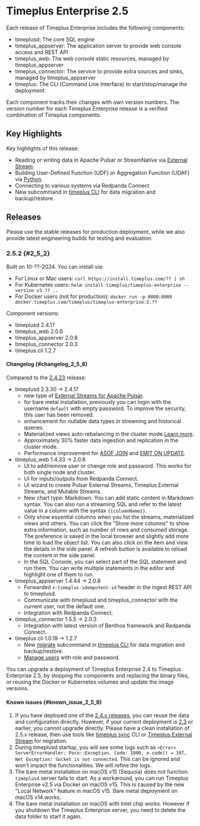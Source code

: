 # Timeplus Enterprise 2.5
Each release of Timeplus Enterprise includes the following components:

* timeplusd: The core SQL engine
* timeplus_appserver: The application server to provide web console access and REST API
* timeplus_web: The web console static resources, managed by timeplus_appserver
* timeplus_connector: The service to provide extra sources and sinks, managed by timeplus_appserver
* timeplus: The CLI (Command Line Interface) to start/stop/manage the deployment.

Each component tracks their changes with own version numbers. The version number for each Timeplus Enterprise release is a verified combination of Timeplus components.

## Key Highlights
Key highlights of this release:
* Reading or writing data in Apache Pulsar or StreamNative via [External Stream](/pulsar-external-stream).
* Building User-Defined Function (UDF) or Aggregation Function (UDAF) via [Python](/py-udf).
* Connecting to various systems via Redpanda Connect
* New subcommand in [timeplus CLI](/cli-reference) for data migration and backup/restore.

## Releases
Please use the stable releases for production deployment, while we also provide latest engineering builds for testing and evaluation.

### 2.5.2 {#2_5_2}
Built on 10-??-2024. You can install via:
* For Linux or Mac users: `curl https://install.timeplus.com/?? | sh`
* For Kubernetes users: `helm install timeplus/timeplus-enterprise --version v3.?? ..`
* For Docker users (not for production): `docker run -p 8000:8000 docker.timeplus.com/timeplus/timeplus-enterprise:2.??`

Component versions:
* timeplusd 2.4.17
* timeplus_web 2.0.6
* timeplus_appserver 2.0.8
* timeplus_connector 2.0.3
* timeplus cli 1.2.7

#### Changelog {#changelog_2_5_8}

Compared to the [2.4.23](/enterprise-v2.4#2_4_23) release:
* timeplusd 2.3.30 -> 2.4.17
  * new type of [External Streams for Apache Pulsar](/pulsar-external-stream).
  * for bare metal installation, previously you can login with the username `default` with empty password. To improve the security, this user has been removed.
  * enhancement for nullable data types in streaming and historical queries.
  * Materialized views auto-rebalancing in the cluster mode.[Learn more](/proton-create-view#auto-balancing).
  * Approximately 30% faster data ingestion and replication in the cluster mode.
  * Performance improvement for [ASOF JOIN](/joins) and [EMIT ON UPDATE](/query-syntax#emit_on_update).
* timeplus_web 1.4.33 -> 2.0.6
  * UI to add/remove user or change role and password. This works for both single node and cluster.
  * UI for inputs/outputs from Redpanda Connect.
  * UI wizard to create Pulsar External Streams, Timeplus External Streams, and Mutable Streams.
  * New chart type: Markdown. You can add static content in Markdown syntax. You can also run a streaming SQL and refer to the latest value in a column with the syntax `{{columnName}}`.
  * Only show essential columns when you list the streams, materialized views and others. You can click the "Show more columns" to show extra information, such as number of rows and consumed storage. The preference is saved in the local browser and slightly add more time to load the object list. You can also click on the item and view the details in the side panel. A refresh button is available to reload the content in the side panel.
  * In the SQL Console, you can select part of the SQL statement and run them. You can write multiple statements in the editor and highlight one of them to run.
* timeplus_appserver 1.4.44 -> 2.0.8
  * Forwarded `x-timeplus-idempotent-id` header in the ingest REST API to timeplusd.
  * Communicate with timeplusd and timeplus_connector with the current user, not the default one.
  * Integration with Redpanda Connect.
* timeplus_connector 1.5.5 -> 2.0.3
  * Integration with latest version of Benthos framework and Redpanda Connect.
* timeplus cli 1.0.19 -> 1.2.7
  * New [migrate](/cli-migrate) subcommand in [timeplus CLI](/cli-reference) for data migration and backup/restore.
  * [Manage users](/cli-user) with role and password.

You can upgrade a deployment of Timeplus Enterprise 2.4 to Timeplus Enterprise 2.5, by stopping the components and replacing the binary files, or reusing the Docker or Kubernetes volumes and update the image versions.

#### Known issues {#known_issue_2_5_8}
1. If you have deployed one of the [2.4.x releases](/enterprise-v2.4), you can reuse the data and configuration directly. However, if your current deployment is [2.3](/enterprise-v2.3) or earlier, you cannot upgrade directly. Please have a clean installation of 2.5.x release, then use tools like [timeplus sync](/cli-sync) CLI or [Timeplus External Stream](/timeplus-external-stream) for migration.
2. During timeplusd startup, you will see some logs such as `<Error> ServerErrorHandler: Poco::Exception. Code: 1000, e.code() = 107, Net Exception: Socket is not connected`. This can be ignored and won't impact the functionalities. We will refine the logs.
3. The bare metal installation on macOS v15 (Sequoia) does not function. `timeplusd` server fails to start. As a workaround, you can run Timeplus Enterprise v2.5 via Docker on macOS v15. This is caused by the new "Local Network" feature in macOS v15. Bare metal deployment on macOS v14 works.
4. The bare metal installation on macOS with Intel chip works. However if you shutdown the Timeplus Enterprise server, you need to delete the data folder to start it again.
